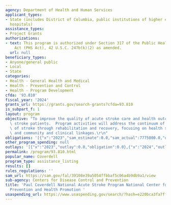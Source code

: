 ```yaml
---
agency: Department of Health and Human Services
applicant_types:
- State (includes District of Columbia, public institutions of higher education and
  hospitals)
assistance_types:
- Project Grants
authorizations:
- text: This program is authorized under Section 317 of the Public Health Services
    Act (PHS Act), 42 U.S.C. 247b(k)(2) as amended.
  url: null
beneficiary_types:
- Anyone/general public
- Local
- State
categories:
- Health - General Health and Medical
- Health - Prevention and Control
- Health - Program Development
cfda: '93.810'
fiscal_year: '2024'
grants_url: https://grants.gov/search-grants?cfda=93.810
is_subpart_f: 1
layout: program
objective: "To improve the quality of acute stroke care and health outcomes for acute\
  \ stroke patients.  Program activities will address the continuum of care from onset\
  \ of stroke through rehabilitation and recovery, focusing on health systems change\
  \ and community and clinical linkages.\r\n"
obligations: '[{"x":"2023","sam_estimate":0.0,"sam_actual":7775000.0,"usa_spending_actual":7775000.0},{"x":"2024","sam_estimate":0.0,"sam_actual":7975040.0,"usa_spending_actual":0.0},{"x":"2025","sam_estimate":0.0,"sam_actual":7775000.0,"usa_spending_actual":0.0}]'
other_program_spending: null
outlays: '[{"x":"2023","outlay":0.0,"obligation":0.0},{"x":"2024","outlay":0.0,"obligation":0.0},{"x":"2025","outlay":0.0,"obligation":0.0}]'
permalink: /program/93.810.html
popular_name: Coverdell
program_type: assistance_listing
results: []
rules_regulations: ''
sam_url: https://sam.gov/fal/39108e39a5054ffbbaf5c06a4b9db9a1/view
sub-agency: Centers for Disease Control and Prevention
title: 'Paul Coverdell National Acute Stroke Program National Center for Chronic Disease
  Prevention and Health Promotion '
usaspending_url: https://www.usaspending.gov/search/?hash=e220bca3fa7ff6c2a6d496189a3e884a
---
```

